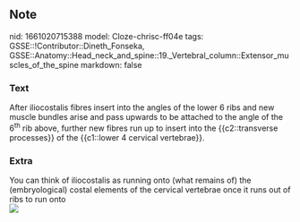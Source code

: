 ## Note
nid: 1661020715388
model: Cloze-chrisc-ff04e
tags: GSSE::!Contributor::Dineth_Fonseka, GSSE::Anatomy::Head_neck_and_spine::19._Vertebral_column::Extensor_muscles_of_the_spine
markdown: false

### Text
<div>
  After iliocostalis fibres insert into the angles of the lower 6
  ribs and new muscle bundles arise and pass upwards to be attached
  to the angle of the 6<sup>th</sup> rib above, further new fibres
  run up to insert into the {{c2::transverse processes}} of the
  {{c1::lower 4 cervical vertebrae}}.
</div>

### Extra
<div>
  You can think of iliocostalis as running onto (what remains of)
  the (embryological) costal elements of the cervical vertebrae
  once it runs out of ribs to run onto
</div><img src=
"paste-7c8364c61d38e78d07eb1f94aec494ce13fcedd2.jpg">
